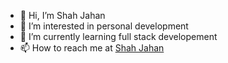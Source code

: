 - 👋 Hi, I’m Shah Jahan
- 👀 I’m interested in personal development
- 🌱 I’m currently learning full stack developement
- 📫 How to reach me at <a href="www.linkedin.com/in/Jahan--Shah">Shah Jahan</a>

<!---
Jahan-Shah/Jahan-Shah is a ✨ special ✨ repository because its `README.md` (this file) appears on your GitHub profile.
You can click the Preview link to take a look at your changes.
--->
